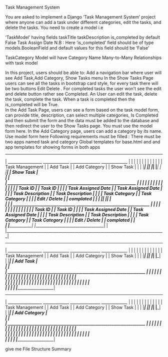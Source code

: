 
Task Management System

You are asked to implement a Django ‘Task Management System’ project where anyone can add a task under different categories, edit the tasks, and delete the tasks. You need to create a model i.e 

‘TaskModel’ having fields 
taskTitle 
taskDescription 
is_completed by default False
Task Assign Date
N.B : Here ‘is_completed’ field should be of type models.BooleanField and default values for this field should be ‘False’                                                            

TaskCategory Model will have
Category Name
Many-to-Many Relationships with task model                              

In this project, users should be able to: 
Add a navigation bar where user will see Add Task,Add Category, Show Tasks menu 
In the Show Tasks Page users can see all the tasks in bootstrap card style, for every task there will be two buttons Edit Delete  . For completed tasks the user won’t see the edit and delete button rather see Completed. 
An User can edit the task, delete the task, complete the task. When a task is completed then the is_completed will be True.                               
In the Add Task Page, users can see a form based on the task model form, can provide title, description, can select multiple categories, Is Completed and then submit the form and the data must be added to the database and then redirect the user to the Show Tasks page. You must use the model form here.
In the Add Category page, users can add a category by its name. Use model form here 
Following requirements must be filled : 
There must be two apps named task and category
Global templates for base.html and and app templates for showing forms in both apps


________________________________________________________________________________
|  _________________    _____________        _______________    _____________   |
| |                 |  |            |       |               |   |           |   |
| | Task Management |  | Add Task   |       | Add Category  |   | Show Task |   |
| |_________________|  |____________|       |_______________|   |___________|   |
|_______________________________________________________________________________|
|                                  Show Task                                    |                    
|                                                                               |          
|        ____________________________     _________________________________     |
|       |                            |   |                                  |   |
|       |                            |   |                                  |   |
|       |       Task ID              |   |           Task ID                |   |
|       |     Task Assigned Date     |   |         Task Assigned Date       |   |
|       |     Task Description       |   |          Task Description        |   |
|       |       Task Category        |   |          Task Category           |   |
|       |       Edit / Delete        |   |              complated           |   |
|       |____________________________|   |__________________________________|   |   
|                                                                               |
|       ______________________________    ___________________________________   |
|       |                            |   |                                   |  |
|       |                            |   |                                   |  |
|       |       Task ID              |   |      Task ID                      |  |
|       |     Task Assigned Date     |   |      Task Assigned Date           |  |
|       |     Task Description       |   |      Task Description             |  |
|       |       Task Category        |   |      Task Category                |  |
|       |       Edit / Delete        |   |      complated                    |  |   
|       |____________________________|   |___________________________________|  |
|_______________________________________________________________________________|   





________________________________________________________________________________
|  _________________    _____________        _______________    _____________   |
| |                 |  |            |       |               |   |           |   |
| | Task Management |  | Add Task   |       | Add Category  |   | Show Task |   |
| |_________________|  |____________|       |_______________|   |___________|   |
|_______________________________________________________________________________|
|                                  Add Task                                     |                    
|                                                                               |          
|        __________________________________________________________________     |
|       |                                                                   |   |
|       |                                                                   |   |
|       |                                                                   |   |
|       |                                                                   |   |
|       |                                                                   |   |
|       |                                                                   |   |
|       |                                                                   |   |
|       |                                                                   |   |   
|       |                                                                   |   |
|       |                                                                   |   |
|       |                                                                   |   |
|       |                                                                   |   |
|       |                                                                   |   |
|       |                                                                   |   |
|       |                                                                   |   |
|       |                                                                   |   |   
|       |__________________________________________ ________________________|   |
|_______________________________________________________________________________|   



________________________________________________________________________________
|  _________________    _____________        _______________    _____________   |
| |                 |  |            |       |               |   |           |   |
| | Task Management |  | Add Task   |       | Add Category  |   | Show Task |   |
| |_________________|  |____________|       |_______________|   |___________|   |
|_______________________________________________________________________________|
|                                  Add Category                                 |                    
|                                                                               |          
|        __________________________________________________________________     |
|       |                                                                   |   |
|       |                                                                   |   |
|       |                                                                   |   |
|       |                                                                   |   |
|       |                                                                   |   |
|       |                                                                   |   |
|       |                                                                   |   |
|       |                                                                   |   |   
|       |                                                                   |   |
|       |                                                                   |   |
|       |                                                                   |   |
|       |                                                                   |   |
|       |                                                                   |   |
|       |                                                                   |   |
|       |                                                                   |   |
|       |                                                                   |   |   
|       |__________________________________________ ________________________|   |
|_______________________________________________________________________________|   







give me File Structure Summary

